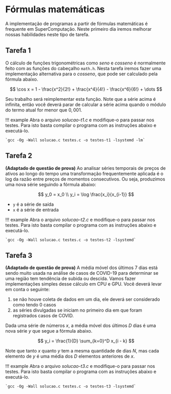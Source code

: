 # Fórmulas matemáticas

A implementação de programas a partir de fórmulas matemáticas é frequente em SuperComputação. Neste primeiro dia iremos melhorar nossas habilidades neste tipo de tarefa. 

## Tarefa 1

O cálculo de funções trigonométricas como *seno* e *cosseno* é normalmente feito com as funções do cabeçalho `math.h`. Nesta tarefa iremos fazer uma implementação alternativa para o *cosseno*, que pode ser calculado pela fórmula abaixo. 

$$
\cos x = 1 - \frac{x^2}{2!} + \frac{x^4}{4!} - \frac{x^6}{6!} + \dots
$$

Seu trabalho será reimplementar esta função. Note que a série acima é infinita, então você deverá parar de calcular a série acima quando o módulo do termo atual for menor que $0,001$.

!!! example
    Abra o arquivo *solucao-t1.c* e modifique-o para passar nos testes. Para isto basta compilar o programa com as instruções abaixo e executá-lo.

    `gcc -Og -Wall solucao.c testes.c -o testes-t1 -lsystemd -lm`


## Tarefa 2

**(Adaptado de questão de prova)** Ao analisar séries temporais de preços de ativos ao longo do tempo uma transformação frequentemente aplicada é o log da razão entre preços de momentos consecutivos. Ou seja, produzimos uma nova série seguindo a fórmula abaixo:

$$
y_0 = x_0 \\
y_i = \log \frac{x_i}{x_{i-1}}
$$

* `y` é a série de saída
* `x` é a série de entrada

!!! example
    Abra o arquivo *solucao-t2.c* e modifique-o para passar nos testes. Para isto basta compilar o programa com as instruções abaixo e executá-lo.

    `gcc -Og -Wall solucao.c testes.c -o testes-t2 -lsystemd`

## Tarefa 3
**(Adaptado de questão de prova)** A média móvel dos últimos 7 dias está sendo muito usada na análise de casos de COVID-19 para determinar se uma região tem tendência de subida ou descida. Vamos fazer implementações simples desse cálculo em CPU e GPU. Você deverá levar em conta o seguinte:

1. se não houve coleta de dados em um dia, ele deverá ser considerado como tendo 0 casos
2. as séries divulgadas se iniciam no primeiro dia em que foram registrados casos de COVID.


Dada uma série de números $x$, a média móvel dos últimos $D$ dias é uma nova série $y$ que segue a fórmula abaixo. 

$$
y_i = \frac{1}{D} \sum_{k=0}^D x_{i - k}
$$

Note que tanto $x$ quanto $y$ tem a mesma quantidade de dias $N$, mas cada elemento de $y$ é uma média dos $D$ elementos anteriores de $x$.

!!! example
    Abra o arquivo *solucao-t3.c* e modifique-o para passar nos testes. Para isto basta compilar o programa com as instruções abaixo e executá-lo.

    `gcc -Og -Wall solucao.c testes.c -o testes-t3 -lsystemd`
